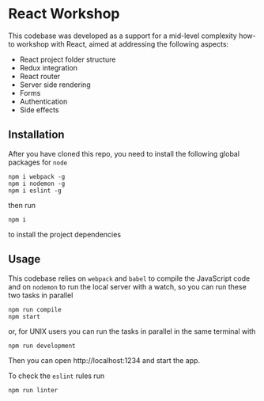 # React Workshop
This codebase was developed as a support for a mid-level complexity how-to workshop with React, aimed at addressing the following aspects:
* React project folder structure
* Redux integration
* React router
* Server side rendering
* Forms
* Authentication
* Side effects

## Installation

After you have cloned this repo, you need to install the following global packages for `node`
```
npm i webpack -g
npm i nodemon -g
npm i eslint -g
```
then run
```
npm i
```
to install the project dependencies

## Usage

This codebase relies on `webpack` and `babel` to compile the JavaScript code and on `nodemon` to run the local server with a watch, so you can run these two tasks in parallel
```
npm run compile
npm start
```
or, for UNIX users you can run the tasks in parallel in the same terminal with
```
npm run development
```
Then you can open http://localhost:1234 and start the app.

To check the `eslint` rules run
```
npm run linter
```